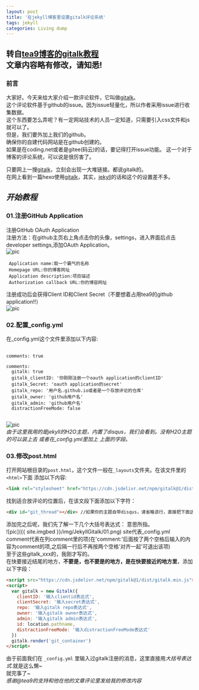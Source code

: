 ```yaml
---
layout: post
title: '在jekyll博客里设置gitalk评论系统'
tags: jekyll 
categories: Living dump
---
```

**转自[tea9博客的gitalk教程](https://tea9.xyz/2018/06/24/gitali_config.html)**  
**文章内容略有修改，请知悉!**
---

### 前言
大家好。今天来给大家介绍一款评论软件，它叫做[gitalk](https://gitalk.github.io)。  
这个评论软件基于github的issue。因为issue轻量化，所以作者采用issue进行收集数据。  
这个东西要怎么弄呢？有一定网站技术的人员一定知道，只需要引入css文件和js就可以了。  
但是，我们要外加上我们的github。  
确保你的自建代码网站是在github创建的。  
如果是在coding.net或者是gitee(码云)的话，要记得打开issue功能。
这一个对于博客的评论系统，可以说是很厉害了。  
  
只要网上一搜[gitalk](https://gitalk.github.io)，立刻会出现一大堆链接。都说gitalk的。  
在网上看到一篇hexo使用[gitalk](https://gitalk.github.io)，其实，[jekyll](https://jekyllrb.com)的话和这个的设置差不多。  
  
*开始教程*
---
### 01.注册GitHub Application
注册GitHub OAuth Application  
注册方法：在github主页右上角点击你的头像，settings，进入界面后点击developer settings,添加OAuth Application。  
![pic](https://coding.net/u/tea9/p/image/git/raw/master/blog_img/07/01.png)  
```github
 Application name:取一个霸气的名称 
 Homepage URL:你的博客网址
 Application description:项目描述  
 Authorization callback URL:你的博容网址
```
注册成功后会获得Client ID和Client Secret（不要想着占用tea9的github application!!）  
![pic](https://coding.net/u/tea9/p/image/git/raw/master/blog_img/07/02.png)

### 02.配置_config.yml
在_config.yml这个文件里添加以下内容:
<pre>
  <code class="language-yaml">
comments: true

comments:
  gitalk: true
  gitalk_clientID: '你刚刚注册一个oauth application的clientID'
  gitalk_Secret: 'oauth application的secret'
  gitalk_repo: '用户名.github.io或者是一个存放评论的仓库'
  gitalk_owner: 'github用户名'
  gitalk_admin: 'github用户名'
  distractionFreeMode: false
  </code>
</pre>
![pic](https://coding.net/u/tea9/p/image/git/raw/master/blog_img/07/03.png)  
*由于这里我用的是jekyll的H2O主题，内置了disqus，我们会看到。没有H2O主题的可以装上去 或者在_config.yml里加上 上面的字段。*

### 03.修改post.html
打开网站根目录的`post.html`，这个文件一般在`_layouts`文件夹。在该文件里的`<html>`下面 添加以下内容:

```html
<link rel="stylesheet" href="https://cdn.jsdelivr.net/npm/gitalk@1/dist/gitalk.css">
```
找到适合放评论的位置后，在该文段下面添加以下字符：
```html
<div id="git_thread"></div> //如果你的主题自带disqus，请省略该行，直接把下面这一行的内容添加进去。
```
添加完之后呢，我们先了解一下几个大括号表达式：
意思所指。  
![pic]({{ site.imgbed }}/img/JekyllGitalk/01.png)
site代表_config.yml  
comment代表在列comment里的项(在'comment:'后面按了两个空格后输入的内容为comment的项,之后隔一行后不再按两个空格'对齐一起'可退出该项)  
至于这些gitalk_xxx的，我刚才写的。  
在快要接近结尾的地方，**不要是</body>，也不要是</html>的地方，是在快要接近</body>的地方里**，添加以下字段：
```html
<script src="https://cdn.jsdelivr.net/npm/gitalk@1/dist/gitalk.min.js"></script>
<script>
  var gitalk = new Gitalk({
    clientID: '输入clientid表达式',
    clientSecret: '输入secret表达式',
    repo: '输入gitalk repo表达式',
    owner: '输入gitalk owner表达式',
    admin: '输入gitalk admin表达式',
    id: location.pathname,     
    distractionFreeMode: '输入distractionFreeMode表达式'  
  })
  gitalk.render('git_container')
</script>
```
由于前面我们在 `_config.yml` 里输入过gitalk注册的消息，这里直接用*大括号表达式*.就是这么懒~  
就完事了~  
*感谢@tea9的支持和他在他的文章评论里发给我的修改内容*
